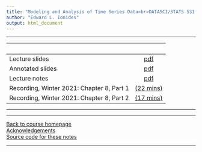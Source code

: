 ```yaml
---
title: "Modeling and Analysis of Time Series Data<br>DATASCI/STATS 531.<br>Chapter 8: Smoothing in the time and frequency domains"
author: "Edward L. Ionides"
output: html_document
---
```


----------------------

| &nbsp;          | &nbsp;             |
|:----------------|:------------------:|
| Lecture slides  | [pdf](slides.pdf) |
| Annotated slides | [pdf](slides-annotated.pdf) |
| Lecture notes   | [pdf](notes.pdf) |
| Recording, Winter 2021: Chapter 8, Part 1  | [(22 mins)](https://youtu.be/ETxrsVnXnXI) |
| Recording, Winter 2021: Chapter 8, Part 2  | [(17 mins)](https://youtu.be/nZNybbV_WYA) |
----------------------

<!--
| Annotated slides | [pdf](slides-annotated.pdf) |
-->


----------------------

[Back to course homepage](../index.html)  
[Acknowledgements](../acknowledge.html)  
[Source code for these notes](http://github.com/ionides/531w24/tree/master/08/)


----------------------
